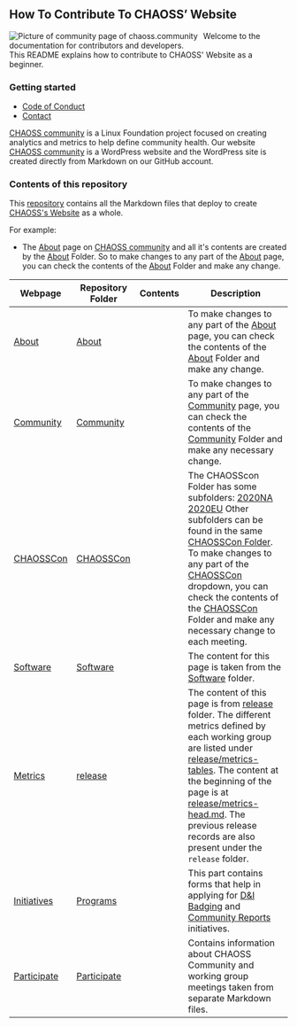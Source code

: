 ## How To Contribute To CHAOSS’ Website
<img src="https://github.com/seun-beta/website/blob/master/Beginners%20Guide/community%20home%20page.JPG/"
     alt="Picture of community page of chaoss.community"
     style="float: left; margin-right: 10px;" />  
       
Welcome to the documentation for contributors and developers.  
This README explains how to contribute to CHAOSS' Website as a beginner.

### Getting started
- [Code of Conduct](https://github.com/chaoss/governance/blob/master/code-of-conduct.md)
- [Contact](mailto:klumbard@unomaha.edu)
  
[CHAOSS community](https://chaoss.community) is a Linux Foundation project focused on creating analytics and metrics to help define community health.
Our website [CHAOSS community](https://chaoss.community) is a WordPress website and the WordPress site is created directly from Markdown on our GitHub account.  

### Contents of this repository  

This [repository](https://github.com/chaoss/website) contains all the Markdown files that deploy to create [CHAOSS's Website](https://chaoss.community) as a whole.  

For example:  
* The [About](https://chaoss.community/about) page on [CHAOSS community](www.chaoss.community) and all it's contents are created by the [About](https://github.com/chaoss/website/tree/master/About) Folder. So to make changes to any part of the [About](https://chaoss.community/about/) page, you can check the contents of the [About](https://github.com/chaoss/website/tree/master/About) Folder and make any change.  

|  Webpage | Repository Folder  |  Contents | Description  |  
|----------|--------------------|--------------| --------- |
| [About](https://chaoss.community/about)  | [About](https://github.com/chaoss/website/tree/master/About) |   | To make changes to any part of the [About](https://chaoss.community/about/) page, you can check the contents of the [About](https://github.com/chaoss/website/tree/master/About) Folder and make any change.  |
| [Community](http://chaoss.community/news) |  [Community](https://github.com/chaoss/website/tree/master/Community)  |   | To make changes to any part of the [Community](https://chaoss.community/news) page, you can check the contents of the [Community](https://github.com/chaoss/website/tree/master/Community) Folder and make any necessary change.  |
| [CHAOSSCon](https://chaoss.community/CHAOSScon-2020-NA/)  | [CHAOSSCon](https://github.com/chaoss/website/tree/master/CHAOSScon)  |   | The CHAOSScon Folder has some subfolders: [2020NA](https://github.com/chaoss/website/tree/master/CHAOSScon/2020NA) [2020EU](https://github.com/chaoss/website/tree/master/CHAOSScon/2020EU)  Other subfolders can be found in the same [CHAOSSCon Folder](https://github.com/chaoss/website/tree/master/CHAOSScon). To make changes to any part of the [CHAOSSCon](https://chaoss.community/CHAOSScon) dropdown, you can check the contents of the [CHAOSSCon](https://github.com/chaoss/website/tree/master/CHAOSScon) Folder and make any necessary change to each meeting.  |
| [Software](https://chaoss.community/software/) | [Software](https://github.com/chaoss/website/tree/master/Software)  |   | The content for this page is taken from the [Software](https://github.com/chaoss/website/tree/master/Software) folder. | 
| [Metrics](https://chaoss.community/metrics/) | [release](https://github.com/chaoss/website/tree/master/release)  |   | The content of this page is from [release](https://github.com/chaoss/website/tree/master/release/) folder. The different metrics defined by each working group are listed under [release/metrics-tables](https://github.com/chaoss/website/tree/master/release/metrics-tables). The content at the beginning of the page is at [release/metrics-head.md](https://github.com/chaoss/website/blob/master/release/metrics-head.md). The previous release records are also present under the `release` folder. |
| [Initiatives](https://chaoss.community/diversity-and-inclusion-badging/)  | [Programs](https://github.com/chaoss/website/tree/master/Programs)  |   | This part contains forms that help in applying for [D&I Badging](https://github.com/chaoss/website/tree/master/Programs/DIBadging) and [Community Reports](https://github.com/chaoss/website/tree/master/Programs/Community-Reports) initiatives. |
| [Participate](https://chaoss.community/participate/) | [Participate](https://github.com/chaoss/website/tree/master/Participate) |  | Contains information about CHAOSS Community and working group meetings taken from separate Markdown files. |
 
  


